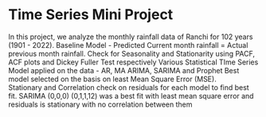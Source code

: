 # Time Series Mini Project

In this project, we analyze the monthly rainfall data of Ranchi for 102 years (1901 - 2022).
Baseline Model - Predicted Current month rainfall = Actual previous month rainfall.
Check for Seasonality and Stationarity using PACF, ACF plots and Dickey Fuller Test respectively
Various Statistical TIme Series Model applied on the data - AR, MA ARIMA, SARIMA and Prophet
Best model selected on the basis on least Mean Square Error (MSE).  
Stationary and Correlation check on residuals for each model to find best fit.
SARIMA (0,0,0) (0,1,1,12) was a best fit with least mean square error and residuals is stationary with no correlation between them
